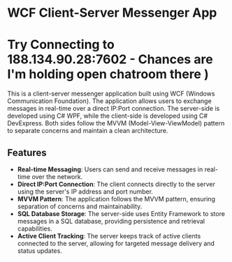 # WCF Client-Server Messenger App
# Try Connecting to 188.134.90.28:7602 - Chanсes are I'm holding open chatroom there )

This is a client-server messenger application built using WCF (Windows Communication Foundation). The application allows users to exchange messages in real-time over a direct IP:Port connection. The server-side is developed using C# WPF, while the client-side is developed using C# DevExpress. Both sides follow the MVVM (Model-View-ViewModel) pattern to separate concerns and maintain a clean architecture.

## Features

- **Real-time Messaging**: Users can send and receive messages in real-time over the network.
- **Direct IP:Port Connection**: The client connects directly to the server using the server's IP address and port number.
- **MVVM Pattern**: The application follows the MVVM pattern, ensuring separation of concerns and maintainability.
- **SQL Database Storage**: The server-side uses Entity Framework to store messages in a SQL database, providing persistence and retrieval capabilities.
- **Active Client Tracking**: The server keeps track of active clients connected to the server, allowing for targeted message delivery and status updates.

